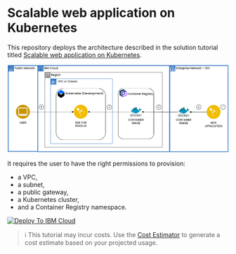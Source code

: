 # Scalable web application on Kubernetes

This repository deploys the architecture described in the solution tutorial titled [Scalable web application on Kubernetes](https://cloud.ibm.com/docs/solution-tutorials?topic=solution-tutorials-scalable-webapp-kubernetes).

![Architecture](https://github.com/ibm-cloud-docs/solution-tutorials/raw/master/images/solution2/Architecture.png)

It requires the user to have the right permissions to provision:
- a VPC,
- a subnet,
- a public gateway,
- a Kubernetes cluster,
- and a Container Registry namespace.

[![Deploy To IBM Cloud](https://cloud.ibm.com/devops/setup/deploy/button_x2.png)](https://cloud.ibm.com/devops/setup/deploy?repository=https%3A//github.com/IBM-Cloud%2Ftutorial-scalable-webapp-kubernetes&env_id=ibm:yp:us-south&type=tekton&branch=main&tutorialId=scalable-webapp-kubernetes&tutorialName=Scalable%20web%20application%20on%20Kubernetes&tutorialDiagram=https%3A//github.com/ibm-cloud-docs/solution-tutorials/raw/master/images/solution2/Architecture.png)

> :information_source: This tutorial may incur costs. Use the [Cost Estimator](https://cloud.ibm.com/estimator/review) to generate a cost estimate based on your projected usage.

